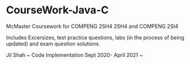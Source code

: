 # CourseWork-Java-C
McMaster Coursework for COMPENG 2SH4 2SH4 and COMPENG 2SI4

Includes Excersizes, test practice questions, labs (in the process of being updated) and exam question solutions.

Jil Shah ~ Code Implementation Sept 2020- April 2021 ~
